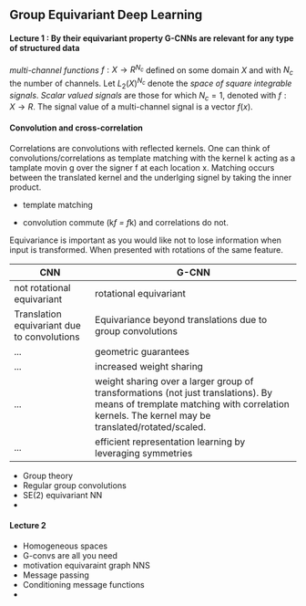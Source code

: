 ## Group Equivariant Deep Learning


#### Lecture 1 : By their equivariant property G-CNNs are relevant for any type of structured data

*multi-channel functions* $f : X → R^{N_c}$ defined on some domain $X$ and with $N_c$ the number of channels.
Let $L_2(X)^{N_c}$ denote the *space of square integrable signals*.
*Scalar valued signals* are those for which $N_c = 1$, denoted with $f: X → R$.
The signal value of a multi-channel signal is a vector $f(x)$.
#### Convolution and cross-correlation
Correlations are convolutions with reflected kernels. One can think of convolutions/correlations as template matching with the kernel k acting as a tamplate movin g over the signer f at each location x. Matching occurs between the translated kernel and the underlging signel by taking the inner product. 

- template matching


- convolution commute (k*f = f*k) and correlations do not. 


Equivariance is important as you would like not to lose information when input is transformed. When presented with rotations of the same feature. 

| CNN  | G-CNN |
|------|-------|
| not rotational equivariant | rotational equivariant|
| Translation equivariant due to convolutions | Equivariance beyond translations due to group convolutions |
| ... | geometric guarantees|
| ... | increased weight sharing|
| ... | weight sharing over a larger group of transformations (not just translations). By means of tremplate matching with correlation kernels. The kernel may be translated/rotated/scaled. |
| ... | efficient representation learning by leveraging symmetries|



- Group theory
- Regular group convolutions
- SE(2) equivariant NN
- 
#### Lecture 2
- Homogeneous spaces
- G-convs are all you need
- motivation equivaraint graph NNS
- Message passing
- Conditioning message functions
- 
